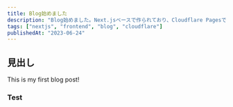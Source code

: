 ```yaml
---
title: Blog始めました
description: "Blog始めました。Next.jsベースで作られており、Cloudflare Pagesでデプロイされています。"
tags: ["nextjs", "frontend", "blog", "cloudflare"]
publishedAt: "2023-06-24"
---
```


## 見出し

This is my first blog post!

### Test
